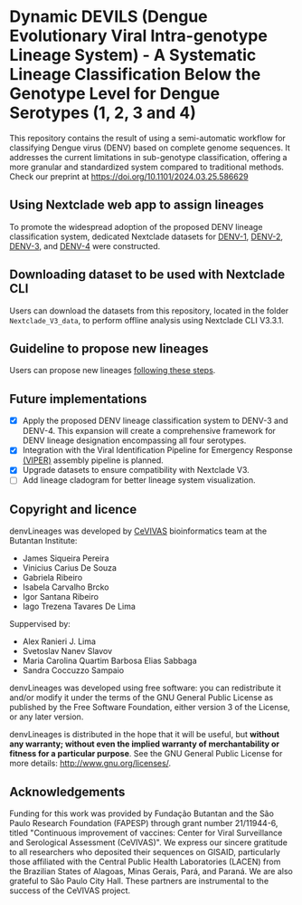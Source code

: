 # Dynamic DEVILS (Dengue Evolutionary Viral Intra-genotype Lineage System) - A Systematic Lineage Classification Below the Genotype Level for Dengue Serotypes (1, 2, 3 and 4)

This repository contains the result of using a semi-automatic workflow for classifying Dengue virus (DENV) based on complete genome sequences. It addresses the current limitations in sub-genotype classification, offering a more granular and standardized system compared to traditional methods.
Check our preprint at https://doi.org/10.1101/2024.03.25.586629

## Using Nextclade web app to assign lineages

To promote the widespread adoption of the proposed DENV lineage classification system, dedicated Nextclade datasets for [DENV-1](https://clades.nextstrain.org/?dataset-url=https://github.com/alex-ranieri/denvLineages/tree/main/Nextclade_V3_data/DENV1), [DENV-2](https://clades.nextstrain.org/?dataset-url=https://github.com/alex-ranieri/denvLineages/tree/main/Nextclade_V3_data/DENV2), [DENV-3](https://clades.nextstrain.org/?dataset-url=https://github.com/alex-ranieri/denvLineages/tree/main/Nextclade_V3_data/DENV3), and [DENV-4](https://clades.nextstrain.org/?dataset-url=https://github.com/alex-ranieri/denvLineages/tree/main/Nextclade_V3_data/DENV4) were constructed.

## Downloading dataset to be used with Nextclade CLI
Users can download the datasets from this repository, located in the folder `Nextclade_V3_data`, to perform offline analysis using Nextclade CLI V3.3.1.

## Guideline to propose new lineages
Users can propose new lineages [following these steps](proposing-new-lineages-guideline/README.md).

## Future implementations

 - [X] Apply the proposed DENV lineage classification system to DENV-3 and DENV-4. This expansion will create a comprehensive framework for DENV lineage designation encompassing all four serotypes.
 - [X] Integration with the Viral Identification Pipeline for Emergency Response [(VIPER)](https://github.com/alex-ranieri/viper) assembly pipeline  is planned.
 - [X] Upgrade datasets to ensure compatibility with Nextclade V3.
 - [ ] Add lineage cladogram for better lineage system visualization. 

 ## Copyright and licence

denvLineages was developed by [CeVIVAS](https://bv.fapesp.br/en/auxilios/110575/continuous-improvement-of-vaccines-center-for-viral-surveillance-and-serological-assessment-cevivas/) bioinformatics team at the Butantan Institute:
* James Siqueira Pereira
* Vinicius Carius De Souza
* Gabriela Ribeiro
* Isabela Carvalho Brcko
* Igor Santana Ribeiro
* Iago Trezena Tavares De Lima

Suppervised by:
* Alex Ranieri J. Lima 
* Svetoslav Nanev Slavov
* Maria Carolina Quartim Barbosa Elias Sabbaga
* Sandra Coccuzzo Sampaio 

denvLineages was developed using free software: you can redistribute it and/or modify it under the terms of the GNU General Public License as published by the Free Software Foundation, either version 3 of the License, or any later version.

denvLineages is distributed in the hope that it will be useful, but **without any warranty; without even the implied warranty of merchantability or fitness for a particular purpose**. See the GNU General Public License for more details: http://www.gnu.org/licenses/.

## Acknowledgements
Funding for this work was provided by Fundação Butantan and the São Paulo Research Foundation (FAPESP) through grant number 21/11944-6, titled "Continuous improvement of vaccines: Center for Viral Surveillance and Serological Assessment (CeVIVAS)". We express our sincere gratitude to all researchers who deposited their sequences on GISAID, particularly those affiliated with the Central Public Health Laboratories (LACEN) from the Brazilian States of Alagoas, Minas Gerais, Pará, and Paraná. We are also grateful to São Paulo City Hall. These partners are instrumental to the success of the CeVIVAS project.
